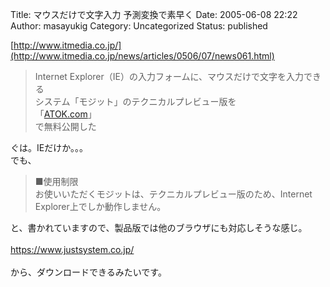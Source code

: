 Title: マウスだけで文字入力 予測変換で素早く
Date: 2005-06-08 22:22
Author: masayukig
Category: Uncategorized
Status: published

[http://www.itmedia.co.jp/](http://www.itmedia.co.jp/news/articles/0506/07/news061.html)

> Internet Explorer（IE）の入力フォームに、マウスだけで文字を入力できる  
> システム「モジット」のテクニカルプレビュー版を  
> 「[ATOK.com](http://www.atok.com/)」  
> で無料公開した

ぐは。IEだけか。。。  
でも、  

> ■使用制限  
> お使いいただくモジットは、テクニカルプレビュー版のため、Internet  
> Explorer上でしか動作しません。

と、書かれていますので、製品版では他のブラウザにも対応しそうな感じ。  
[  
https://www.justsystem.co.jp/  
](https://www.justsystem.co.jp/atok/suisui/mojit/index.html)  
から、ダウンロードできるみたいです。

